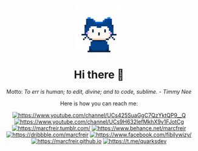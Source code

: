 <div align="center"><img src="https://github.com/marcfreir/marcfreir/blob/master/assets/img/mona-whisper.gif" alt="Hi" />
<h1>Hi there 👋</h1>
<p>Motto: <i>To err is human; to edit, divine; and to code, sublime. - Timmy Nee</i></p>
</div>

<div align="center"><!--<h3>I'm a full-stack developer, and I'm always learning a new thing.</h3>--><p>Here is how you can reach me:</p></div>

<div align="center">
<!--LinkedIn-->
<!--<a href="https://www.linkedin.com/in/marc-freir/"><img src="https://img.shields.io/badge/-marcfreir-blue?style=flat-square&logo=Linkedin&logoColor=white&link=https://www.linkedin.com/in/marc-freir/" alt="https://www.linkedin.com/in/marc-freir/" /></a>-->
<!--Youtube Fibily Wizy-->
<a href="https://www.youtube.com/channel/UCs425SuaGgC7QzYktQP9__Q"><img src="https://img.shields.io/badge/-Fibily%20Wizy-red?style=flat-square&logo=Youtube&logoColor=white&link=https://www.youtube.com/channel/UCs425SuaGgC7QzYktQP9__Q" alt="https://www.youtube.com/channel/UCs425SuaGgC7QzYktQP9__Q" /></a>
<!--Youtube Marc Freir-->
<a href="https://www.youtube.com/channel/UCs9H632lefMkhX9v1FJotCg"><img src="https://img.shields.io/badge/-Marc%20Freir-red?style=flat-square&logo=Youtube&logoColor=white&link=https://www.youtube.com/channel/UCs9H632lefMkhX9v1FJotCg" alt="https://www.youtube.com/channel/UCs9H632lefMkhX9v1FJotCg" /></a>
<!--Tumblr Marc Freir-->
<a href="https://marcfreir.tumblr.com/"><img src="https://img.shields.io/badge/-Marc%20Freir-blue?style=flat-square&logo=Tumblr&logoColor=white&link=https://marcfreir.tumblr.com/" alt="https://marcfreir.tumblr.com/" /></a>
<!--BeHance-->
<a href="https://www.behance.net/marcfreir"><img src="https://img.shields.io/badge/-marcfreir-blue?style=flat-square&logo=Behance&logoColor=white&link=https://www.behance.net/marcfreir" alt="https://www.behance.net/marcfreir" /></a>
<!--Dribbble-->
<a href="https://dribbble.com/marcfreir"><img src="https://img.shields.io/badge/-marcfreir-ff69b4?style=flat-square&logo=Dribbble&logoColor=white&link=https://dribbble.com/marcfreir" alt="https://dribbble.com/marcfreir" /></a>
<!--Facebook-->
<a href="https://www.facebook.com/fibilywizy/"><img src="https://img.shields.io/badge/-Fibily%20Wizy-blue?style=flat-square&logo=Facebook&logoColor=white&link=https://www.facebook.com/fibilywizy/" alt="https://www.facebook.com/fibilywizy/" /></a>
<!--GitHub-->
<a href="https://marcfreir.github.io"><img src="https://img.shields.io/badge/-marcfreir-black?style=flat-square&logo=Github&logoColor=white&link=https://marcfreir.github.io" alt="https://marcfreir.github.io" /></a>
<!--Telegram-->
<a href="https://t.me/quarksdev"><img src="https://img.shields.io/badge/-Marc@Quarks%20Dev-6200e1?style=flat-square&logo=Telegram&logoColor=white&link=https://t.me/quarksdev" alt="https://t.me/quarksdev" /></a>
</div>


<!--
**marcfreir/marcfreir** is a ✨ _special_ ✨ repository because its `README.md` (this file) appears on your GitHub profile.

Here are some ideas to get you started:
### Hi there 👋

- 🔭 I’m currently working on ...
- 🌱 I’m currently learning ...
- 👯 I’m looking to collaborate on ...
- 🤔 I’m looking for help with ...
- 💬 Ask me about ...
- 📫 How to reach me: ...
- 😄 Pronouns: ...
- ⚡ Fun fact: ...

> * LinkedIn: [https://www.linkedin.com/in/marc-freir/](https://www.linkedin.com/in/marc-freir/)


--------------
[![Linkedin Badge](https://img.shields.io/badge/-marcfreir-blue?style=flat-square&logo=Linkedin&logoColor=white&link=https://www.linkedin.com/in/marc-freir/)](https://www.linkedin.com/in/marc-freir/)
[![Youtube Badge](https://img.shields.io/badge/-Fibily%20Wizy-red?style=flat-square&logo=Youtube&logoColor=white&link=https://www.youtube.com/channel/UCs425SuaGgC7QzYktQP9__Q)](https://www.youtube.com/channel/UCs425SuaGgC7QzYktQP9__Q)
[![Behance Badge](https://img.shields.io/badge/-marcfreir-blue?style=flat-square&logo=Behance&logoColor=white&link=https://www.behance.net/marcfreir)](https://www.behance.net/marcfreir)
[![Dribbble Badge](https://img.shields.io/badge/-marcfreir-ff69b4?style=flat-square&logo=Dribbble&logoColor=white&link=https://dribbble.com/marcfreir)](https://dribbble.com/marcfreir)
[![Facebook Badge](https://img.shields.io/badge/-Fibily%20Wizy-blue?style=flat-square&logo=Facebook&logoColor=white&link=https://www.facebook.com/fibilywizy/)](https://www.facebook.com/fibilywizy/)
[![Github Badge](https://img.shields.io/badge/-Fibily%20Wizy-black?style=flat-square&logo=Github&logoColor=white&link=https://marcfreir.github.io)](https://marcfreir.github.io)
-->
